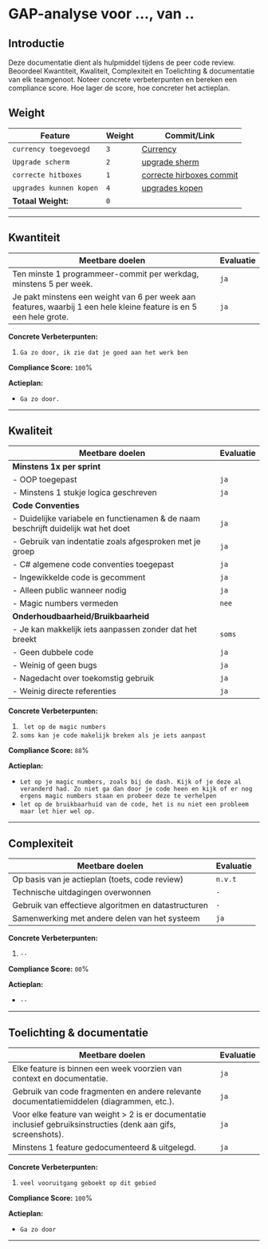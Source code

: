# GAP-analyse voor ..., van ..

## Introductie

Deze documentatie dient als hulpmiddel tijdens de peer code review. Beoordeel Kwantiteit, Kwaliteit, Complexiteit en Toelichting & documentatie van elk teamgenoot. Noteer concrete verbeterpunten en bereken een compliance score. Hoe lager de score, hoe concreter het actieplan.

## Weight

| **Feature**                                    | **Weight** | **Commit/Link**                     |
|------------------------------------------------|------------|--------------------------------------|
| `currency toegevoegd`                       | `3`    | [Currency](https://gitlab.fdmci.hva.nl/propedeuse-hbo-ict/onderwijs/2023-2024/out-d-se-gd/blok-4/suuleewooyaa34/-/commit/efbc033a9daf39c82c9b79dbabd75da0184106f7)           |
| `Upgrade scherm`                       | `2`    | [upgrade sherm ](https://gitlab.fdmci.hva.nl/propedeuse-hbo-ict/onderwijs/2023-2024/out-d-se-gd/blok-4/suuleewooyaa34/-/commit/ed724e96a0d9e3bbda8e3d724d054e19b9dd8bad)           |
| `correcte hitboxes`                       | `1`    | [correcte hirboxes commit](https://gitlab.fdmci.hva.nl/propedeuse-hbo-ict/onderwijs/2023-2024/out-d-se-gd/blok-4/suuleewooyaa34/-/commit/791b15a6511706f4686f224ce2971c850eb56088)           |
| `upgrades kunnen kopen`                       | `4`    | [upgrades kopen](https://gitlab.fdmci.hva.nl/propedeuse-hbo-ict/onderwijs/2023-2024/out-d-se-gd/blok-4/suuleewooyaa34/-/commit/6523fdf9c630cf4464ae7639a8fe7459f9762127)            |
| **Totaal Weight:**                             | `0`    |                                      |

---

## Kwantiteit

| **Meetbare doelen**                             | **Evaluatie**                         |
|-------------------------------------------------|--------------------------------------|
| Ten minste 1 programmeer-commit per werkdag, minstens 5 per week. | `ja` |
| Je pakt minstens een weight van 6 per week aan features, waarbij 1 een hele kleine feature is en 5 een hele grote. | `ja` |

**Concrete Verbeterpunten:**
1. `Ga zo door, ik zie dat je goed aan het werk ben`

**Compliance Score:** `100`%

**Actieplan:**
- `Ga zo door.`

---

## Kwaliteit

| **Meetbare doelen**                             | **Evaluatie**                             |
|-------------------------------------------------|------------------------------------------|
| **Minstens 1x per sprint**                         |                                          |
| - OOP toegepast                                 | `ja` |
| - Minstens 1 stukje logica geschreven           | `ja` |
| **Code Conventies**                                |                                          |
| - Duidelijke variabele en functienamen & de naam beschrijft duidelijk wat het doet | `ja` |
| - Gebruik van indentatie zoals afgesproken met je groep | `ja` |
| - C# algemene code conventies toegepast         | `ja` |
| - Ingewikkelde code is gecomment                | `ja` |
| - Alleen public wanneer nodig                   | `ja` |
| - Magic numbers vermeden                        | `nee` |
| **Onderhoudbaarheid/Bruikbaarheid**                |  |
| - Je kan makkelijk iets aanpassen zonder dat het breekt | `soms` |
| - Geen dubbele code                             | `ja` |
| - Weinig of geen bugs                           | `ja` |
| - Nagedacht over toekomstig gebruik             | `ja` |
| - Weinig directe referenties                    | `ja` |

**Concrete Verbeterpunten:**
1. ` let op de magic numbers`
2. `soms kan je code makelijk breken als je iets aanpast`

**Compliance Score:** `88`%

**Actieplan:**
- `Let op je magic numbers, zoals bij de dash. Kijk of je deze al veranderd had. Zo niet ga dan door je code heen en kijk of er nog ergens magic numbers staan en probeer deze te verhelpen`
- `let op de bruikbaarhuid van de code, het is nu niet een probleem maar let hier wel op.`

---

## Complexiteit

| **Meetbare doelen**                            | **Evaluatie**                                    |
|------------------------------------------------|-------------------------------------------------|
| Op basis van je actieplan (toets, code review) | `n.v.t` |
| Technische uitdagingen overwonnen              | `-` |
| Gebruik van effectieve algoritmen en datastructuren | `-` |
| Samenwerking met andere delen van het systeem  | `ja` |

**Concrete Verbeterpunten:**
1. `--`

**Compliance Score:** `00`%

**Actieplan:**
- `--`

---

## Toelichting & documentatie

| **Meetbare doelen**                             | **Evaluatie**                          |
|-------------------------------------------------|---------------------------------------|
| Elke feature is binnen een week voorzien van context en documentatie. | `ja` |
| Gebruik van code fragmenten en andere relevante documentatiemiddelen (diagrammen, etc.). | `ja` |
| Voor elke feature van weight > 2 is er documentatie inclusief gebruiksinstructies (denk aan gifs, screenshots). | `ja` |
| Minstens 1 feature gedocumenteerd & uitgelegd.  | `ja` |

**Concrete Verbeterpunten:**
1. `veel vooruitgang geboekt op dit gebied`

**Compliance Score:** `100`%

**Actieplan:**
- `Ga zo door`

---